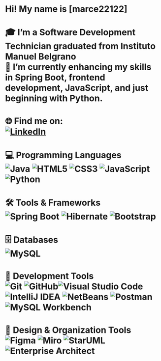# Hi! My name is [marce22122]
🎓 I’m a **Software Development Technician** graduated from **Instituto Manuel Belgrano** <br>
🚀 I’m currently enhancing my skills in **Spring Boot**, **frontend development**, **JavaScript**, and just beginning with **Python**.
====================================================================================================================================
🌐 **Find me on**:   
[![LinkedIn](https://img.shields.io/badge/LinkedIn-%230077B5.svg?logo=linkedin&logoColor=white)](https://www.linkedin.com/in/marcelo-alaniz-920791327/)
====================================================================================================================================
💻 **Programming Languages** <br>
![Java](https://img.shields.io/badge/Java-ED8B00?style=for-the-badge&logo=openjdk&logoColor=white) ![HTML5](https://img.shields.io/badge/HTML5-E34F26?style=for-the-badge&logo=html5&logoColor=white) ![CSS3](https://img.shields.io/badge/CSS3-1572B6?style=for-the-badge&logo=css3&logoColor=white) ![JavaScript](https://img.shields.io/badge/JavaScript-F7DF1E?style=for-the-badge&logo=javascript&logoColor=black) ![Python](https://img.shields.io/badge/Python-3776AB?style=for-the-badge&logo=python&logoColor=white)
====================================================================================================================================
🛠️ **Tools & Frameworks** <br>
![Spring Boot](https://img.shields.io/badge/Spring%20Boot-6DB33F?style=for-the-badge&logo=spring-boot&logoColor=white) ![Hibernate](https://img.shields.io/badge/Hibernate-59666C?style=for-the-badge&logo=hibernate&logoColor=white) ![Bootstrap](https://img.shields.io/badge/Bootstrap-563D7C?style=for-the-badge&logo=bootstrap&logoColor=white)
====================================================================================================================================
🗄️ **Databases** <br>
![MySQL](https://img.shields.io/badge/mysql-4479A1.svg?style=for-the-badge&logo=mysql&logoColor=white)
====================================================================================================================================
🔧 **Development Tools** <br>
![Git](https://img.shields.io/badge/git-%23F05033.svg?style=for-the-badge&logo=git&logoColor=white) ![GitHub](https://img.shields.io/badge/github-%23121011.svg?style=for-the-badge&logo=github&logoColor=white)![Visual Studio Code](https://img.shields.io/badge/Visual%20Studio%20Code-007ACC?style=for-the-badge&logo=visual-studio-code&logoColor=white) ![IntelliJ IDEA](https://img.shields.io/badge/IntelliJ%20IDEA-000000?style=for-the-badge&logo=intellij-idea&logoColor=white) ![NetBeans](https://img.shields.io/badge/NetBeans-5C2D91?style=for-the-badge&logo=apache-netbeans&logoColor=white) ![Postman](https://img.shields.io/badge/Postman-FF6C37?style=for-the-badge&logo=postman&logoColor=white) ![MySQL Workbench](https://img.shields.io/badge/MySQL%20Workbench-4479A1?style=for-the-badge&logo=mysql&logoColor=white)
====================================================================================================================================
🎨 **Design & Organization Tools** <br>
![Figma](https://img.shields.io/badge/Figma-F24E1E?style=for-the-badge&logo=figma&logoColor=white) ![Miro](https://img.shields.io/badge/Miro-FFCC00?style=for-the-badge&logo=miro&logoColor=white) ![StarUML](https://img.shields.io/badge/StarUML-1E2A47?style=for-the-badge&logo=staruml&logoColor=white) ![Enterprise Architect](https://img.shields.io/badge/Enterprise%20Architect-1E2A47?style=for-the-badge&logo=enterprise-architect&logoColor=white)
====================================================================================================================================
